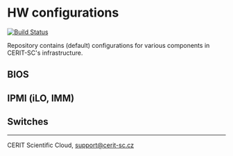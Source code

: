 # HW configurations

[![Build Status](https://travis-ci.org/CERIT-SC/cerit-hwconfig.png?branch=master)](https://travis-ci.org/CERIT-SC/cerit-hwconfig)

Repository contains (default) configurations for various
components in CERIT-SC's infrastructure.

## BIOS
## IPMI (iLO, IMM)
## Switches

***

CERIT Scientific Cloud, <support@cerit-sc.cz>
